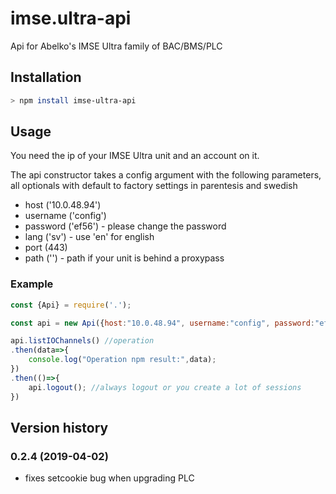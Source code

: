 # imse.ultra-api

Api for Abelko's IMSE Ultra family of BAC/BMS/PLC

## Installation

```bash
> npm install imse-ultra-api
```

## Usage

You need the ip of your IMSE Ultra unit and an account on it.

The api constructor takes a config argument with the following parameters, all optionals with default to factory settings in parentesis and swedish

* host ('10.0.48.94')
* username ('config')
* password ('ef56') - please change the password
* lang ('sv') - use 'en' for english
* port (443)
* path ('') - path if your unit is behind a proxypass

### Example

```js
const {Api} = require('.');

const api = new Api({host:"10.0.48.94", username:"config", password:"ef56", lang:"sv"});

api.listIOChannels() //operation
.then(data=>{
    console.log("Operation npm result:",data);
})
.then(()=>{
    api.logout(); //always logout or you create a lot of sessions
})
```

## Version history

### 0.2.4 (2019-04-02)

* fixes setcookie bug when upgrading PLC